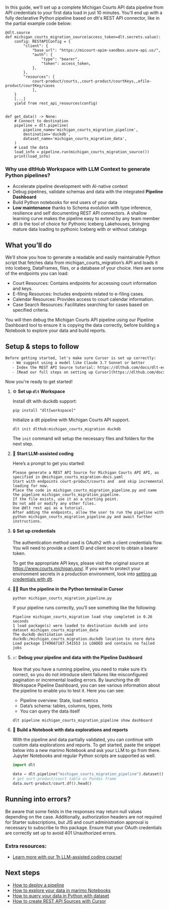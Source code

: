 In this guide, we'll set up a complete Michigan Courts API data pipeline from API credentials to your first data load in just 10 minutes. You'll end up with a fully declarative Python pipeline based on dlt's REST API connector, like in the partial example code below:

```python-outcome
@dlt.source
def michigan_courts_migration_source(access_token=dlt.secrets.value):
    config: RESTAPIConfig = {
        "client": {
            "base_url": "https://micourt-apim-sandbox.azure-api.us/",
            "auth": {
                "type": "bearer",
                "token": access_token,
            },
        },
        "resources": [
            court-product/courts,,court-product/courtKeys,,efile-product/courtKey/cases
            ],
    }
    [...]
    yield from rest_api_resources(config)


def get_data() -> None:
    # Connect to destination
    pipeline = dlt.pipeline(
        pipeline_name='michigan_courts_migration_pipeline',
        destination='duckdb',
        dataset_name='michigan_courts_migration_data', 
    )
    # Load the data
    load_info = pipeline.run(michigan_courts_migration_source())
    print(load_info) 
```

### Why use dltHub Workspace with LLM Context to generate Python pipelines?

- Accelerate pipeline development with AI-native context
- Debug pipelines, validate schemas and data with the integrated **Pipeline Dashboard**
- Build Python notebooks for end users of your data
- **Low maintenance** thanks to Schema evolution with type inference, resilience and self documenting REST API connectors. A shallow learning curve makes the pipeline easy to extend by any team member
- dlt is the tool of choice for Pythonic Iceberg Lakehouses, bringing mature data loading to pythonic Iceberg with or without catalogs

## What you’ll do

We’ll show you how to generate a readable and easily maintainable Python script that fetches data from michigan_courts_migration’s API and loads it into Iceberg, DataFrames, files, or a database of your choice. Here are some of the endpoints you can load:

- Court Resources: Contains endpoints for accessing court information and keys.
- E-filing Resources: Includes endpoints related to e-filing cases.
- Calendar Resources: Provides access to court calendar information.
- Case Search Resources: Facilitates searching for cases based on specified criteria.

You will then debug the Michigan Courts API pipeline using our Pipeline Dashboard tool to ensure it is copying the data correctly, before building a Notebook to explore your data and build reports.

## Setup & steps to follow

```default
Before getting started, let's make sure Cursor is set up correctly:
   - We suggest using a model like Claude 3.7 Sonnet or better
   - Index the REST API Source tutorial: https://dlthub.com/docs/dlt-ecosystem/verified-sources/rest_api/ and add it to context as **@dlt rest api**
   - [Read our full steps on setting up Cursor](https://dlthub.com/docs/dlt-ecosystem/llm-tooling/cursor-restapi#23-configuring-cursor-with-documentation)
```

Now you're ready to get started!

1. ⚙️ **Set up `dlt` Workspace**
    
    Install dlt with duckdb support:
    ```shell
    pip install "dlt[workspace]"
    ```

    Initialize a dlt pipeline with Michigan Courts API support.
    ```shell
    dlt init dlthub:michigan_courts_migration duckdb
    ```

    The `init` command will setup the necessary files and folders for the next step.
    
2. 🤠 **Start LLM-assisted coding**
    
    Here’s a prompt to get you started:
    
    ```prompt
    Please generate a REST API Source for Michigan Courts API API, as specified in @michigan_courts_migration-docs.yaml 
    Start with endpoints court-product/courts and  and skip incremental loading for now. 
    Place the code in michigan_courts_migration_pipeline.py and name the pipeline michigan_courts_migration_pipeline. 
    If the file exists, use it as a starting point. 
    Do not add or modify any other files. 
    Use @dlt rest api as a tutorial. 
    After adding the endpoints, allow the user to run the pipeline with python michigan_courts_migration_pipeline.py and await further instructions.
    ```

    
3. 🔒 **Set up credentials** 
    
    The authentication method used is OAuth2 with a client credentials flow. You will need to provide a client ID and client secret to obtain a bearer token.
    
    To get the appropriate API keys, please visit the original source at https://www.courts.michigan.gov/.
    If you want to protect your environment secrets in a production environment, look into [setting up credentials with dlt](https://dlthub.com/docs/walkthroughs/add_credentials).
    
4. 🏃‍♀️ **Run the pipeline in the Python terminal in Cursor**
    
    ```shell
    python michigan_courts_migration_pipeline.py
    ```
    
    If your pipeline runs correctly, you’ll see something like the following:
    
    ```shell
    Pipeline michigan_courts_migration load step completed in 0.26 seconds
    1 load package(s) were loaded to destination duckdb and into dataset michigan_courts_migration_data
    The duckdb destination used duckdb:/michigan_courts_migration.duckdb location to store data
    Load package 1749667187.541553 is LOADED and contains no failed jobs
    ```
    
5. 📈 **Debug your pipeline and data with the Pipeline Dashboard**

    Now that you have a running pipeline, you need to make sure it’s correct, so you do not introduce silent failures like misconfigured pagination or incremental loading errors. By launching the dlt Workspace Pipeline Dashboard, you can see various information about the pipeline to enable you to test it. Here you can see:
    - Pipeline overview: State, load metrics
    - Data’s schema: tables, columns, types, hints
    - You can query the data itself
    
    ```shell
    dlt pipeline michigan_courts_migration_pipeline show dashboard
    ```
    
6. 🐍 **Build a Notebook with data explorations and reports**

    With the pipeline and data partially validated, you can continue with custom data explorations and reports. To get started, paste the snippet below into a new marimo Notebook and ask your LLM to go from there. Jupyter Notebooks and regular Python scripts are supported as well.

    
    ```python
    import dlt

   data = dlt.pipeline("michigan_courts_migration_pipeline").dataset()
   # get ourt-product/court table as Pandas frame
   data.ourt-product/court.df().head()
    ```

## Running into errors?

Be aware that some fields in the responses may return null values depending on the case. Additionally, authorization headers are not required for Starter subscriptions, but JIS and court administration approval is necessary to subscribe to this package. Ensure that your OAuth credentials are correctly set up to avoid 401 Unauthorized errors.

### Extra resources:

- [Learn more with our 1h LLM-assisted coding course!](https://www.youtube.com/watch?v=GGid70rnJuM)

## Next steps

- [How to deploy a pipeline](https://dlthub.com/docs/walkthroughs/deploy-a-pipeline)
- [How to explore your data in marimo Notebooks](https://dlthub.com/docs/general-usage/dataset-access/marimo)
- [How to query your data in Python with dataset](https://dlthub.com/docs/general-usage/dataset-access/dataset)
- [How to create REST API Sources with Cursor](https://dlthub.com/docs/dlt-ecosystem/llm-tooling/cursor-restapi)
